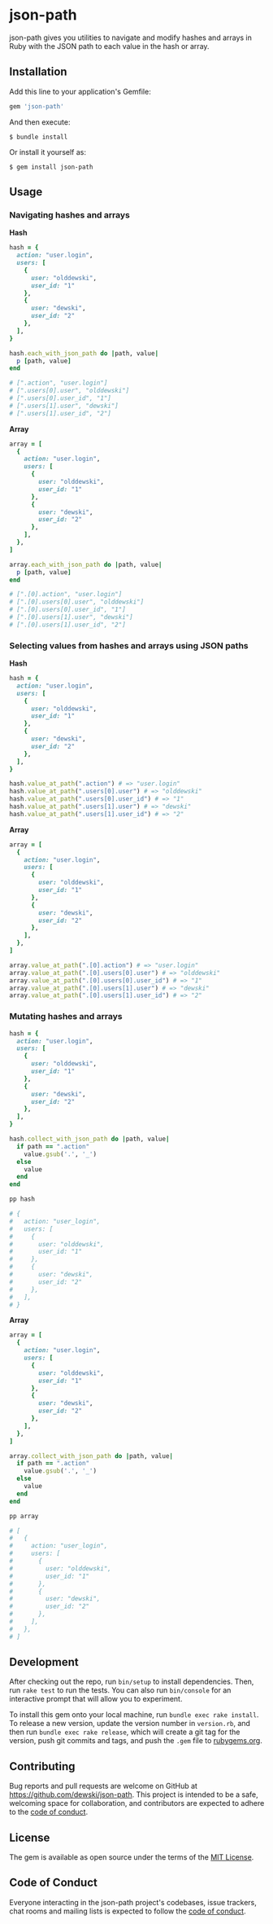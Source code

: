 # json-path

json-path gives you utilities to navigate and modify hashes and arrays in Ruby
with the JSON path to each value in the hash or array.

## Installation

Add this line to your application's Gemfile:

```ruby
gem 'json-path'
```

And then execute:

    $ bundle install

Or install it yourself as:

    $ gem install json-path

## Usage

### Navigating hashes and arrays

**Hash**

```ruby
hash = {
  action: "user.login",
  users: [
    {
      user: "olddewski",
      user_id: "1"
    },
    {
      user: "dewski",
      user_id: "2"
    },
  ],
}

hash.each_with_json_path do |path, value|
  p [path, value]
end

# [".action", "user.login"]
# [".users[0].user", "olddewski"]
# [".users[0].user_id", "1"]
# [".users[1].user", "dewski"]
# [".users[1].user_id", "2"]
```

**Array**

```ruby
array = [
  {
    action: "user.login",
    users: [
      {
        user: "olddewski",
        user_id: "1"
      },
      {
        user: "dewski",
        user_id: "2"
      },
    ],
  },
]

array.each_with_json_path do |path, value|
  p [path, value]
end

# [".[0].action", "user.login"]
# [".[0].users[0].user", "olddewski"]
# [".[0].users[0].user_id", "1"]
# [".[0].users[1].user", "dewski"]
# [".[0].users[1].user_id", "2"]
```

### Selecting values from hashes and arrays using JSON paths

**Hash**

```ruby
hash = {
  action: "user.login",
  users: [
    {
      user: "olddewski",
      user_id: "1"
    },
    {
      user: "dewski",
      user_id: "2"
    },
  ],
}

hash.value_at_path(".action") # => "user.login"
hash.value_at_path(".users[0].user") # => "olddewski"
hash.value_at_path(".users[0].user_id") # => "1"
hash.value_at_path(".users[1].user") # => "dewski"
hash.value_at_path(".users[1].user_id") # => "2"
```

**Array**

```ruby
array = [
  {
    action: "user.login",
    users: [
      {
        user: "olddewski",
        user_id: "1"
      },
      {
        user: "dewski",
        user_id: "2"
      },
    ],
  },
]

array.value_at_path(".[0].action") # => "user.login"
array.value_at_path(".[0].users[0].user") # => "olddewski"
array.value_at_path(".[0].users[0].user_id") # => "1"
array.value_at_path(".[0].users[1].user") # => "dewski"
array.value_at_path(".[0].users[1].user_id") # => "2"
```

### Mutating hashes and arrays

```ruby
hash = {
  action: "user.login",
  users: [
    {
      user: "olddewski",
      user_id: "1"
    },
    {
      user: "dewski",
      user_id: "2"
    },
  ],
}

hash.collect_with_json_path do |path, value|
  if path == ".action"
    value.gsub('.', '_')
  else
    value
  end
end

pp hash

# {
#   action: "user_login",
#   users: [
#     {
#       user: "olddewski",
#       user_id: "1"
#     },
#     {
#       user: "dewski",
#       user_id: "2"
#     },
#   ],
# }
```

**Array**

```ruby
array = [
  {
    action: "user.login",
    users: [
      {
        user: "olddewski",
        user_id: "1"
      },
      {
        user: "dewski",
        user_id: "2"
      },
    ],
  },
]

array.collect_with_json_path do |path, value|
  if path == ".action"
    value.gsub('.', '_')
  else
    value
  end
end

pp array

# [
#   {
#     action: "user_login",
#     users: [
#       {
#         user: "olddewski",
#         user_id: "1"
#       },
#       {
#         user: "dewski",
#         user_id: "2"
#       },
#     ],
#   },
# ]
```

## Development

After checking out the repo, run `bin/setup` to install dependencies. Then, run `rake test` to run the tests. You can also run `bin/console` for an interactive prompt that will allow you to experiment.

To install this gem onto your local machine, run `bundle exec rake install`. To release a new version, update the version number in `version.rb`, and then run `bundle exec rake release`, which will create a git tag for the version, push git commits and tags, and push the `.gem` file to [rubygems.org](https://rubygems.org).

## Contributing

Bug reports and pull requests are welcome on GitHub at https://github.com/dewski/json-path. This project is intended to be a safe, welcoming space for collaboration, and contributors are expected to adhere to the [code of conduct](https://github.com/dewski/json-path/blob/master/CODE_OF_CONDUCT.md).

## License

The gem is available as open source under the terms of the [MIT License](https://opensource.org/licenses/MIT).

## Code of Conduct

Everyone interacting in the json-path project's codebases, issue trackers, chat rooms and mailing lists is expected to follow the [code of conduct](https://github.com/dewski/json-path/blob/master/CODE_OF_CONDUCT.md).
